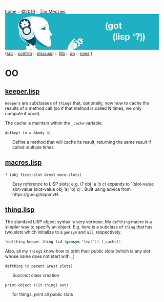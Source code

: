 <a name=top></a>
[home](https://github.com/timm/lisp/blob/master/README.md#top) ::
[&copy;2019](https://github.com/timm/lisp/blob/master/LICENSE.md) ::
[Tim Menzies](http://menzies.us) 
<img width=1 height=30 src="https://github.com/timm/lisp/blob/master/etc/img/FFFFFF.png">
<a href="https://github.com/timm/lisp/blob/master/README.md#top">
<img src="https://raw.githubusercontent.com/timm/lisp/master/etc/img/gotlisp.png" ></a><br>
([src](http://github.com/timm/lisp) ::
[contrib](https://github.com/timm/lisp/blob/master/CONTRIBUTING.md) ::
[discuss](https://github.com/timm/lisp/issues))  ::
([lib](https://github.com/timm/lisp/tree/master/src/lib/README.md#top) ::
[oo](https://github.com/timm/lisp/tree/master/src/oo/README.md#top)  :: 
[rows](https://github.com/timm/lisp/tree/master/src/rows/README.md#top) )

# OO




## [keeper.lisp](keeper.lisp)



`Keeper`s are subclasses of `thing`s that,
optionally, now how to cache the results of a method
call (so if that method is called N times, we only
compute it once). 

The cache is maintain within the `_cache` variable.



`defkept (m a &body b)`

<ul>   
Define a method that will cache its result,
  returning the same result if called multiple times
</ul>


## [macros.lisp](macros.lisp)


`? (obj first-slot &rest more-slots)`

<ul>   
Easy reference to LISP slots; e.g. (? obj 'a 'b c) expands
  to `(slot-value slot-value (slot-value obj 'a) 'b) c)`.
  Built using advice from https://goo.gl/dqnmvH.
</ul>


## [thing.lisp](thing.lisp)



The standard LISP object syntax is very verbose.
My `defthing` macro is a simpler way to specify an object.
E.g. here is a subclass of `thing` that has two slots
which initialize to a `gensym` and `nil`, respectively.

```lisp
(defthing keeper thing (id (gensym "kept")) (_cache))
```

Also, all my `thing`s know how to print their public slots
(which is any slot whose name does not start with `_`)



`defthing (x parent &rest slots)`

<ul>   Succinct class creation
</ul>

`print-object ((it thing) out)`

<ul>   for things, print all public slots
</ul>
